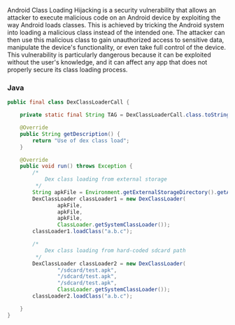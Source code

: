 Android Class Loading Hijacking is a security vulnerability that allows an attacker to execute malicious code on an Android device by exploiting the way Android loads classes. This is achieved by tricking the Android system into loading a malicious class instead of the intended one. The attacker can then use this malicious class to gain unauthorized access to sensitive data, manipulate the device's functionality, or even take full control of the device. This vulnerability is particularly dangerous because it can be exploited without the user's knowledge, and it can affect any app that does not properly secure its class loading process.

### Java

```java
public final class DexClassLoaderCall {

    private static final String TAG = DexClassLoaderCall.class.toString();

    @Override
    public String getDescription() {
        return "Use of dex class load";
    }

    @Override
    public void run() throws Exception {
        /*
            Dex class loading from external storage
         */
        String apkFile = Environment.getExternalStorageDirectory().getAbsolutePath() + "/app.apk";
        DexClassLoader classLoader1 = new DexClassLoader(
                apkFile,
                apkFile,
                apkFile,
                ClassLoader.getSystemClassLoader());
        classLoader1.loadClass("a.b.c");

        /*
            Dex class loading from hard-coded sdcard path
         */
        DexClassLoader classLoader2 = new DexClassLoader(
                "/sdcard/test.apk",
                "/sdcard/test.apk",
                "/sdcard/test.apk",
                ClassLoader.getSystemClassLoader());
        classLoader2.loadClass("a.b.c");

    }
}
```
